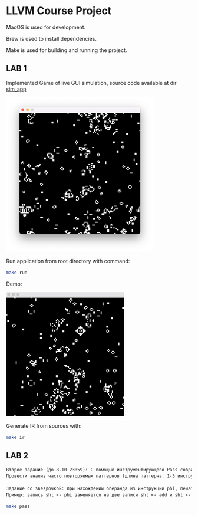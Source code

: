 # LLVM Course Project

MacOS is used for development.

Brew is used to install dependencies.

Make is used for building and running the project.

## LAB 1

Implemented Game of live GUI simulation, source code available at dir [sim_app](sim_app/)

<img src="pics/img.png" alt="demo" style="width:400px; height:auto;">

Run application from root directory with command:

```bash
make run
```

Demo:

![demo1](pics/game-of-live-demo.gif)

Generate IR from sources with:

```bash
make ir
```

## LAB 2

```md
Второе задание (до 8.10 23:59): С помощью инструментирующего Pass собрать (в рантайме) трассу исполненных IR инструкций / трассу использования инструкций (User <- Operand) графического приложения (только для логического модуля - app.c) на -O1/2/3/s (пропуская User, если это phi*). Код Pass выложить в репозиторий.
Провести анализ часто повторяемых паттернов (длина паттерна: 1-5 инструкций). Собранную статистику выложить в репозиторий.

Задание со звёздочкой: при нахождении операнда из инструкции phi, печатать инструкции, используемые в операндах phi.
Пример: запись shl <- phi заменяется на две записи shl <- add и shl <- sub, если этот phi  использует в качестве операндов add и  sub.
```

```bash
make pass
```

